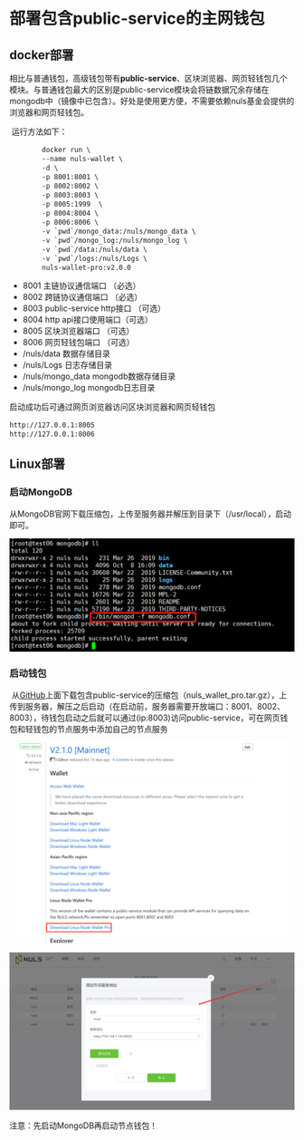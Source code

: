 # 部署包含public-service的主网钱包

## docker部署

​	相比与普通钱包，高级钱包带有**public-service**、区块浏览器、网页轻钱包几个模块。与普通钱包最大的区别是public-service模块会将链数据冗余存储在mongodb中（镜像中已包含）。好处是使用更方便，不需要依赖nuls基金会提供的浏览器和网页轻钱包。

​	运行方法如下：

```text
        docker run \
        --name nuls-wallet \
        -d \
        -p 8001:8001 \      
        -p 8002:8002 \
        -p 8003:8003 \      
        -p 8005:1999  \
        -p 8004:8004 \
        -p 8006:8006 \
        -v `pwd`/mongo_data:/nuls/mongo_data \
        -v `pwd`/mongo_log:/nuls/mongo_log \
        -v `pwd`/data:/nuls/data \
        -v `pwd`/logs:/nuls/Logs \
        nuls-wallet-pro:v2.0.0
```

- 8001 主链协议通信端口 （必选）
- 8002 跨链协议通信端口 （必选）
- 8003 public-service http接口 （可选）
- 8004 http api接口使用端口（可选）
- 8005 区块浏览器端口 （可选）
- 8006 网页轻钱包端口 （可选）
- /nuls/data 数据存储目录
- /nuls/Logs 日志存储目录
- /nuls/mongo_data mongodb数据存储目录
- /nuls/mongo_log mongodb日志目录

启动成功后可通过网页浏览器访问区块浏览器和网页轻钱包

```text
http://127.0.0.1:8005
http://127.0.0.1:8006
```

## Linux部署

### 启动MongoDB

​	从MongoDB官网下载压缩包，上传至服务器并解压到目录下（/usr/local），启动即可。

![20191008161020](./g_deploy_public_service/20191008161020.png)

### 启动钱包

​	从[GitHub](https://github.com/nuls-io/nuls-v2/releases)上面下载包含public-service的压缩包（nuls_wallet_pro.tar.gz），上传到服务器，解压之后启动（在启动前，服务器需要开放端口：8001、8002、8003），待钱包启动之后就可以通过(ip:8003)访问public-service，可在网页钱包和轻钱包的节点服务中添加自己的节点服务

![20191009145014](./g_deploy_public_service/20191009145014.png)

![20191009114708](./g_deploy_public_service/20191009114708.png)

注意：先启动MongoDB再启动节点钱包！